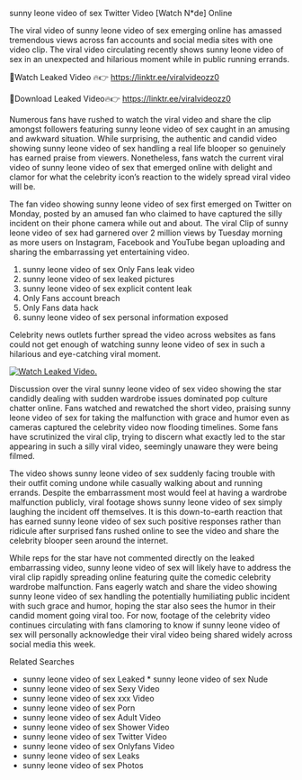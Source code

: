 ﻿sunny leone video of sex Twitter Video [Watch N*de] Online

The viral video of ﻿sunny leone video of sex emerging online has amassed tremendous views across fan accounts and social media sites with one video clip. The viral video circulating recently shows ﻿sunny leone video of sex in an unexpected and hilarious moment while in public running errands. 

🔴Watch Leaked Video 🔥👉  https://linktr.ee/viralvideozz0 

🔴Download Leaked Video🔥👉  https://linktr.ee/viralvideozz0 

Numerous fans have rushed to watch the viral video and share the clip amongst followers featuring ﻿sunny leone video of sex caught in an amusing and awkward situation. While surprising, the authentic and candid video showing ﻿sunny leone video of sex handling a real life blooper so genuinely has earned praise from viewers. Nonetheless, fans watch the current viral video of ﻿sunny leone video of sex that emerged online with delight and clamor for what the celebrity icon’s reaction to the widely spread viral video will be.

The fan video showing ﻿sunny leone video of sex first emerged on Twitter on Monday, posted by an amused fan who claimed to have captured the silly incident on their phone camera while out and about. The viral Clip of ﻿sunny leone video of sex had garnered over 2 million views by Tuesday morning as more users on Instagram, Facebook and YouTube began uploading and sharing the embarrassing yet entertaining video. 

1. ﻿sunny leone video of sex Only Fans leak video
2. ﻿sunny leone video of sex leaked pictures
3. ﻿sunny leone video of sex explicit content leak
4. Only Fans account breach
5. Only Fans data hack
6. ﻿sunny leone video of sex personal information exposed

Celebrity news outlets further spread the video across websites as fans could not get enough of watching ﻿sunny leone video of sex in such a hilarious and eye-catching viral moment. 

[![Watch Leaked Video.](https://miro.medium.com/v2/resize:fit:828/format:webp/1*cilzJN44JGOrTw9NJCrNHA.gif "Watch Leaked Video")](https://linktr.ee/viralvideozz0)

Discussion over the viral ﻿sunny leone video of sex video showing the star candidly dealing with sudden wardrobe issues dominated pop culture chatter online. Fans watched and rewatched the short video, praising ﻿sunny leone video of sex for taking the malfunction with grace and humor even as cameras captured the celebrity video now flooding timelines. Some fans have scrutinized the viral clip, trying to discern what exactly led to the star appearing in such a silly viral video, seemingly unaware they were being filmed.

The video shows ﻿sunny leone video of sex suddenly facing trouble with their outfit coming undone while casually walking about and running errands. Despite the embarrassment most would feel at having a wardrobe malfunction publicly, viral footage shows ﻿sunny leone video of sex simply laughing the incident off themselves. It is this down-to-earth reaction that has earned ﻿sunny leone video of sex such positive responses rather than ridicule after surprised fans rushed online to see the video and share the celebrity blooper seen around the internet.  

While reps for the star have not commented directly on the leaked embarrassing video, ﻿sunny leone video of sex will likely have to address the viral clip rapidly spreading online featuring quite the comedic celebrity wardrobe malfunction. Fans eagerly watch and share the video showing ﻿sunny leone video of sex handling the potentially humiliating public incident with such grace and humor, hoping the star also sees the humor in their candid moment going viral too. For now, footage of the celebrity video continues circulating with fans clamoring to know if ﻿sunny leone video of sex will personally acknowledge their viral video being shared widely across social media this week.

Related Searches
* ﻿sunny leone video of sex Leaked
﻿* sunny leone video of sex Nude
* ﻿sunny leone video of sex Sexy Video
* ﻿sunny leone video of sex xxx Video
* ﻿sunny leone video of sex Porn
* ﻿sunny leone video of sex Adult Video
* ﻿sunny leone video of sex Shower Video
* ﻿sunny leone video of sex Twitter Video
* ﻿sunny leone video of sex Onlyfans Video
* ﻿sunny leone video of sex Leaks
* ﻿sunny leone video of sex Photos